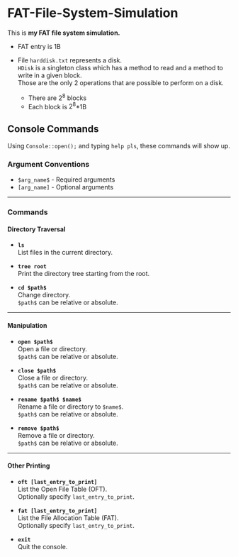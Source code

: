 # FAT-File-System-Simulation

This is <b>my FAT file system simulation.</b> <br>

* FAT entry is 1B

* File `harddisk.txt` represents a disk. <br>
  `HDisk` is a singleton class which has a method to read and a method to write in a given block. <br>
  Those are the only 2 operations that are possible to perform on a disk.
    * There are $2^8$ blocks
    * Each block is $2^8$*1B

## Console Commands

Using `Console::open();` and typing `help pls`, these commands will show up.

### Argument Conventions

- `$arg_name$` - Required arguments
- `[arg_name]` - Optional arguments

---

### Commands

#### Directory Traversal

- **`ls`**  
  List files in the current directory.

- **`tree root`**  
  Print the directory tree starting from the root.

- **`cd $path$`**  
  Change directory.  
  `$path$` can be relative or absolute.

---

#### Manipulation

- **`open $path$`**  
  Open a file or directory.  
  `$path$` can be relative or absolute.

- **`close $path$`**  
  Close a file or directory.  
  `$path$` can be relative or absolute.

- **`rename $path$ $name$`**  
  Rename a file or directory to `$name$`.  
  `$path$` can be relative or absolute.

- **`remove $path$`**  
  Remove a file or directory.  
  `$path$` can be relative or absolute.

---

#### Other Printing

- **`oft [last_entry_to_print]`**  
  List the Open File Table (OFT).  
  Optionally specify `last_entry_to_print`.

- **`fat [last_entry_to_print]`**  
  List the File Allocation Table (FAT).  
  Optionally specify `last_entry_to_print`.

- **`exit`**  
  Quit the console.